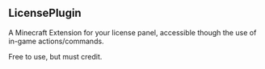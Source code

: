 <h2>LicensePlugin</h2>
A Minecraft Extension for your license panel, accessible though the use of in-game actions/commands.

Free to use, but must credit.
